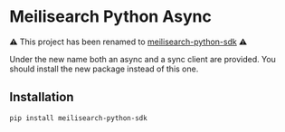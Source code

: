# Meilisearch Python Async

:warning:
This project has been renamed to [meilisearch-python-sdk](https://github.com/sanders41/meilisearch-python-sdk)
:warning:

Under the new name both an async and a sync client are provided. You should install the new package
instead of this one.

## Installation

```sh
pip install meilisearch-python-sdk
```
